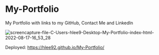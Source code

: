 # My-Portfolio

My Portfolio with links to my GitHub, Contact Me and LinkedIn

![screencapture-file-C-Users-hlee9-Desktop-My-Portfolio-index-html-2022-08-17-16_53_28](https://user-images.githubusercontent.com/91634095/185240998-e57b953e-3d9c-4348-ae21-3eae70d36cba.png)


Deployed: https://hlee92.github.io/My-Portfolio/
